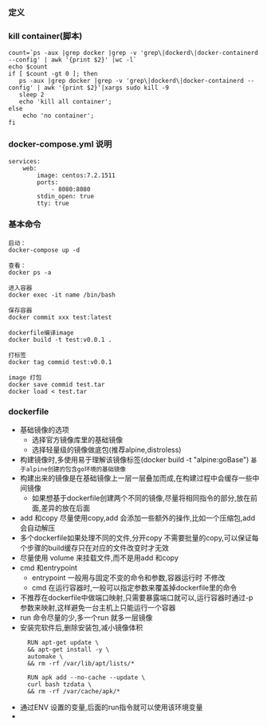 ### 定义


###  kill container(脚本)
```
count=`ps -aux |grep docker |grep -v 'grep\|dockerd\|docker-containerd --config' | awk '{print $2}' |wc -l`
echo $count
if [ $count -gt 0 ]; then
   ps -aux |grep docker |grep -v 'grep\|dockerd\|docker-containerd --config' | awk '{print $2}'|xargs sudo kill -9
   sleep 2
   echo 'kill all container';
else
    echo 'no container';
fi

```

### docker-compose.yml 说明
```
services:
    web:
        image: centos:7.2.1511
        ports:
            - 8080:8080
        stdin_open: true
        tty: true
```

### 基本命令
```
启动：
docker-compose up -d

查看：
docker ps -a

进入容器
docker exec -it name /bin/bash

保存容器
docker commit xxx test:latest

dockerfile编译image
docker build -t test:v0.0.1 .

打标签
docker tag commid test:v0.0.1

image 打包
docker save commid test.tar
docker load < test.tar

```

### dockerfile

- 基础镜像的选项
  - 选择官方镜像库里的基础镜像
  - 选择轻量级的镜像做底包(推荐alpine,distroless)
- 构建镜像时,多使用易于理解该镜像标签(docker build -t "alpine:goBase")
  `基于alpine创建的包含go环境的基础镜像`
- 构建出来的镜像是在基础镜像上一层一层叠加而成,在构建过程中会缓存一些中间镜像
  - 如果想基于dockerfile创建两个不同的镜像,尽量将相同指令的部分,放在前面,差异的放在后面
- add 和copy 尽量使用copy,add 会添加一些额外的操作,比如一个压缩包,add 会自动解压
- 多个dockerfile如果处理不同的文件,分开copy 不需要批量的copy,可以保证每个步骤的build缓存只在对应的文件改变时才无效
- 尽量使用 volume 来挂载文件,而不是用add 和copy
- cmd 和entrypoint
  - entrypoint 一般用与固定不变的命令和参数,容器运行时 不修改
  - cmd 在运行容器时,一般可以指定参数来覆盖掉dockerfile里的命令
- 不推荐在dockerfile中做端口映射,只需要暴露端口就可以,运行容器时通过-p参数来映射,这样避免一台主机上只能运行一个容器
- run 命令尽量的少,多一个run 就多一层镜像
- 安装完软件后,删除安装包,减小镜像体积
  ```
    RUN apt-get update \
    && apt-get install -y \
    automake \
    && rm -rf /var/lib/apt/lists/*

    RUN apk add --no-cache --update \
    curl bash tzdata \
    && rm -rf /var/cache/apk/*
  ```
- 通过ENV 设置的变量,后面的run指令就可以使用该环境变量
-
